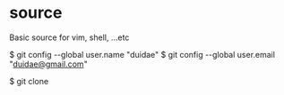 # source
Basic source for vim, shell, ...etc


$ git config --global user.name "duidae"
$ git config --global user.email "duidae@gmail.com"


$ git clone

